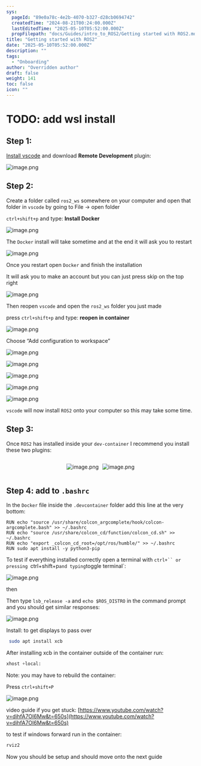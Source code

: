 ```yaml
---
sys:
  pageId: "89e0a78c-4e2b-4070-b327-d28cb0694742"
  createdTime: "2024-08-21T00:24:00.000Z"
  lastEditedTime: "2025-05-10T05:52:00.000Z"
  propFilepath: "docs/Guides/intro_to_ROS2/Getting started with ROS2.md"
title: "Getting started with ROS2"
date: "2025-05-10T05:52:00.000Z"
description: ""
tags:
  - "Onboarding"
author: "Overridden author"
draft: false
weight: 141
toc: false
icon: ""
---
```


# TODO: add wsl install

## Step 1:

[Install vscode](https://code.visualstudio.com/download) and download **Remote Development** plugin:

![image.png](https://prod-files-secure.s3.us-west-2.amazonaws.com/d518164a-d88e-44d1-a4ee-3adb3bd8bce0/efb52993-1881-4a40-b95e-6f020334f022/image.png?X-Amz-Algorithm=AWS4-HMAC-SHA256&X-Amz-Content-Sha256=UNSIGNED-PAYLOAD&X-Amz-Credential=ASIAZI2LB4666AYCTCDZ%2F20250621%2Fus-west-2%2Fs3%2Faws4_request&X-Amz-Date=20250621T100830Z&X-Amz-Expires=3600&X-Amz-Security-Token=IQoJb3JpZ2luX2VjEOj%2F%2F%2F%2F%2F%2F%2F%2F%2F%2FwEaCXVzLXdlc3QtMiJHMEUCIEvXUN46gqR9Dp%2BLwpimz4hr94W3LPX67zve%2BNnL2trMAiEA%2BZAnu8E9YcE9xU0JGghCTt%2B7vQRIiF7wuArUczOD5OAqiAQI0f%2F%2F%2F%2F%2F%2F%2F%2F%2F%2FARAAGgw2Mzc0MjMxODM4MDUiDKQ0HaWqnTH4QBwPOyrcA%2BqOeRC7kg3V0m4IdGRvf%2BfJsyXOTFQTlC12tbBqwFVdU%2Fm0Bq1F8jWknsnvlFCSvJMnmpGaMMGFJVFTRlwHgG1XKbosuo01cxFIVU%2Bg9zibmWEsnXUl64G7hS8sawVbQnCfV08H%2Fi1lChxMQSotMrwtd%2B9vTN66tV4vij%2BWGET%2Fwm7tM%2BUroifmGYvVqYlQAl3VKhYQTcXoGmR9yuX8Zi13VqcTjuzfiv%2F2d3vTp0egGXVQh5U%2FjkJB28Eeoe8YTKyCx9AxFClUIhHeBg8PgpzuDF75bkLhqS7cdm97pD8wXq07M%2FuubS%2B6DU%2FPnUlidSaT6xvm4cnRBFxoekvnrEn60RnzUpNi%2B%2FHlKudvWoXd5rGn4IvoPmAhWbEfDhUNjLiQUUr9JXtbmJA9%2Fazd4vM5txSUz54uvdwt7WZ2Sag9FitegwigwQGQvg50v%2Fgipu6%2Bzx7ErKoSmsQgGtv7gg9nfmTp1EuWmqNqqxgu8jUUte2dv6KxM%2Bzv6I9%2BSG3NIkSi15wVMM8SDm7a6mAnPeP4s%2BFbHrHikOluK8qcc7TSpIamgzDDhrSAaiIOhXl3vDfhFLtIQaFbDKL7U%2FxKytHyn%2BjPi0DHUhyjux2fdo0QCIr0e%2BnNvTdm387NMNXJ2cIGOqUBsvVypWSsX02yV%2F%2FGR81wg3gYbwKMjuADvgvBhToQnH28cKMRtkVnRjPt9au%2F8b3NRoevlNJivo3IrPA2J5PWK1j%2B8A5UAqKgMOb1Fs5m1THajqZisiZDfJuLfm7ePBVBjKyV0rWndRWaZkSi9USSFRyuPrczVCJ0iBH1Gk8ORy8Rn8ro8Oy5EqD09C1C7cWQkbf1mQY%2F8eGdC2pg5SpZhIGc7HSv&X-Amz-Signature=5fb7ddb43c514907b1526af7841981f09714d38be8ce1216e606e4b478455237&X-Amz-SignedHeaders=host&x-amz-checksum-mode=ENABLED&x-id=GetObject)

## Step 2:

Create a folder called `ros2_ws` somewhere on your computer and open that folder in `vscode` by going to File → open folder 

`ctrl+shift+p` and type: **Install Docker**

![image.png](https://prod-files-secure.s3.us-west-2.amazonaws.com/d518164a-d88e-44d1-a4ee-3adb3bd8bce0/2269dc0e-1cd5-47ff-bceb-c04ad9b2eab0/image.png?X-Amz-Algorithm=AWS4-HMAC-SHA256&X-Amz-Content-Sha256=UNSIGNED-PAYLOAD&X-Amz-Credential=ASIAZI2LB4666AYCTCDZ%2F20250621%2Fus-west-2%2Fs3%2Faws4_request&X-Amz-Date=20250621T100830Z&X-Amz-Expires=3600&X-Amz-Security-Token=IQoJb3JpZ2luX2VjEOj%2F%2F%2F%2F%2F%2F%2F%2F%2F%2FwEaCXVzLXdlc3QtMiJHMEUCIEvXUN46gqR9Dp%2BLwpimz4hr94W3LPX67zve%2BNnL2trMAiEA%2BZAnu8E9YcE9xU0JGghCTt%2B7vQRIiF7wuArUczOD5OAqiAQI0f%2F%2F%2F%2F%2F%2F%2F%2F%2F%2FARAAGgw2Mzc0MjMxODM4MDUiDKQ0HaWqnTH4QBwPOyrcA%2BqOeRC7kg3V0m4IdGRvf%2BfJsyXOTFQTlC12tbBqwFVdU%2Fm0Bq1F8jWknsnvlFCSvJMnmpGaMMGFJVFTRlwHgG1XKbosuo01cxFIVU%2Bg9zibmWEsnXUl64G7hS8sawVbQnCfV08H%2Fi1lChxMQSotMrwtd%2B9vTN66tV4vij%2BWGET%2Fwm7tM%2BUroifmGYvVqYlQAl3VKhYQTcXoGmR9yuX8Zi13VqcTjuzfiv%2F2d3vTp0egGXVQh5U%2FjkJB28Eeoe8YTKyCx9AxFClUIhHeBg8PgpzuDF75bkLhqS7cdm97pD8wXq07M%2FuubS%2B6DU%2FPnUlidSaT6xvm4cnRBFxoekvnrEn60RnzUpNi%2B%2FHlKudvWoXd5rGn4IvoPmAhWbEfDhUNjLiQUUr9JXtbmJA9%2Fazd4vM5txSUz54uvdwt7WZ2Sag9FitegwigwQGQvg50v%2Fgipu6%2Bzx7ErKoSmsQgGtv7gg9nfmTp1EuWmqNqqxgu8jUUte2dv6KxM%2Bzv6I9%2BSG3NIkSi15wVMM8SDm7a6mAnPeP4s%2BFbHrHikOluK8qcc7TSpIamgzDDhrSAaiIOhXl3vDfhFLtIQaFbDKL7U%2FxKytHyn%2BjPi0DHUhyjux2fdo0QCIr0e%2BnNvTdm387NMNXJ2cIGOqUBsvVypWSsX02yV%2F%2FGR81wg3gYbwKMjuADvgvBhToQnH28cKMRtkVnRjPt9au%2F8b3NRoevlNJivo3IrPA2J5PWK1j%2B8A5UAqKgMOb1Fs5m1THajqZisiZDfJuLfm7ePBVBjKyV0rWndRWaZkSi9USSFRyuPrczVCJ0iBH1Gk8ORy8Rn8ro8Oy5EqD09C1C7cWQkbf1mQY%2F8eGdC2pg5SpZhIGc7HSv&X-Amz-Signature=e0c12c4e3b49d0b4fef4c2e3127b7c54c12b59d67c367eae5edac22af793f921&X-Amz-SignedHeaders=host&x-amz-checksum-mode=ENABLED&x-id=GetObject)

The `Docker` install will take sometime and at the end it will ask you to restart

![image.png](https://prod-files-secure.s3.us-west-2.amazonaws.com/d518164a-d88e-44d1-a4ee-3adb3bd8bce0/ed233f78-be33-4b1f-b89c-9c346c0e961e/image.png?X-Amz-Algorithm=AWS4-HMAC-SHA256&X-Amz-Content-Sha256=UNSIGNED-PAYLOAD&X-Amz-Credential=ASIAZI2LB4666AYCTCDZ%2F20250621%2Fus-west-2%2Fs3%2Faws4_request&X-Amz-Date=20250621T100830Z&X-Amz-Expires=3600&X-Amz-Security-Token=IQoJb3JpZ2luX2VjEOj%2F%2F%2F%2F%2F%2F%2F%2F%2F%2FwEaCXVzLXdlc3QtMiJHMEUCIEvXUN46gqR9Dp%2BLwpimz4hr94W3LPX67zve%2BNnL2trMAiEA%2BZAnu8E9YcE9xU0JGghCTt%2B7vQRIiF7wuArUczOD5OAqiAQI0f%2F%2F%2F%2F%2F%2F%2F%2F%2F%2FARAAGgw2Mzc0MjMxODM4MDUiDKQ0HaWqnTH4QBwPOyrcA%2BqOeRC7kg3V0m4IdGRvf%2BfJsyXOTFQTlC12tbBqwFVdU%2Fm0Bq1F8jWknsnvlFCSvJMnmpGaMMGFJVFTRlwHgG1XKbosuo01cxFIVU%2Bg9zibmWEsnXUl64G7hS8sawVbQnCfV08H%2Fi1lChxMQSotMrwtd%2B9vTN66tV4vij%2BWGET%2Fwm7tM%2BUroifmGYvVqYlQAl3VKhYQTcXoGmR9yuX8Zi13VqcTjuzfiv%2F2d3vTp0egGXVQh5U%2FjkJB28Eeoe8YTKyCx9AxFClUIhHeBg8PgpzuDF75bkLhqS7cdm97pD8wXq07M%2FuubS%2B6DU%2FPnUlidSaT6xvm4cnRBFxoekvnrEn60RnzUpNi%2B%2FHlKudvWoXd5rGn4IvoPmAhWbEfDhUNjLiQUUr9JXtbmJA9%2Fazd4vM5txSUz54uvdwt7WZ2Sag9FitegwigwQGQvg50v%2Fgipu6%2Bzx7ErKoSmsQgGtv7gg9nfmTp1EuWmqNqqxgu8jUUte2dv6KxM%2Bzv6I9%2BSG3NIkSi15wVMM8SDm7a6mAnPeP4s%2BFbHrHikOluK8qcc7TSpIamgzDDhrSAaiIOhXl3vDfhFLtIQaFbDKL7U%2FxKytHyn%2BjPi0DHUhyjux2fdo0QCIr0e%2BnNvTdm387NMNXJ2cIGOqUBsvVypWSsX02yV%2F%2FGR81wg3gYbwKMjuADvgvBhToQnH28cKMRtkVnRjPt9au%2F8b3NRoevlNJivo3IrPA2J5PWK1j%2B8A5UAqKgMOb1Fs5m1THajqZisiZDfJuLfm7ePBVBjKyV0rWndRWaZkSi9USSFRyuPrczVCJ0iBH1Gk8ORy8Rn8ro8Oy5EqD09C1C7cWQkbf1mQY%2F8eGdC2pg5SpZhIGc7HSv&X-Amz-Signature=f9e1b55f841faba0baaccdea3b7edb91481305519d8015897560159f8b5c290b&X-Amz-SignedHeaders=host&x-amz-checksum-mode=ENABLED&x-id=GetObject)

Once you restart open `Docker` and finish the installation

It will ask you to make an account but you can just press skip on the top right

![image.png](https://prod-files-secure.s3.us-west-2.amazonaws.com/d518164a-d88e-44d1-a4ee-3adb3bd8bce0/21010ad9-1659-4fd9-9f59-9932a09b2a3d/image.png?X-Amz-Algorithm=AWS4-HMAC-SHA256&X-Amz-Content-Sha256=UNSIGNED-PAYLOAD&X-Amz-Credential=ASIAZI2LB4666AYCTCDZ%2F20250621%2Fus-west-2%2Fs3%2Faws4_request&X-Amz-Date=20250621T100830Z&X-Amz-Expires=3600&X-Amz-Security-Token=IQoJb3JpZ2luX2VjEOj%2F%2F%2F%2F%2F%2F%2F%2F%2F%2FwEaCXVzLXdlc3QtMiJHMEUCIEvXUN46gqR9Dp%2BLwpimz4hr94W3LPX67zve%2BNnL2trMAiEA%2BZAnu8E9YcE9xU0JGghCTt%2B7vQRIiF7wuArUczOD5OAqiAQI0f%2F%2F%2F%2F%2F%2F%2F%2F%2F%2FARAAGgw2Mzc0MjMxODM4MDUiDKQ0HaWqnTH4QBwPOyrcA%2BqOeRC7kg3V0m4IdGRvf%2BfJsyXOTFQTlC12tbBqwFVdU%2Fm0Bq1F8jWknsnvlFCSvJMnmpGaMMGFJVFTRlwHgG1XKbosuo01cxFIVU%2Bg9zibmWEsnXUl64G7hS8sawVbQnCfV08H%2Fi1lChxMQSotMrwtd%2B9vTN66tV4vij%2BWGET%2Fwm7tM%2BUroifmGYvVqYlQAl3VKhYQTcXoGmR9yuX8Zi13VqcTjuzfiv%2F2d3vTp0egGXVQh5U%2FjkJB28Eeoe8YTKyCx9AxFClUIhHeBg8PgpzuDF75bkLhqS7cdm97pD8wXq07M%2FuubS%2B6DU%2FPnUlidSaT6xvm4cnRBFxoekvnrEn60RnzUpNi%2B%2FHlKudvWoXd5rGn4IvoPmAhWbEfDhUNjLiQUUr9JXtbmJA9%2Fazd4vM5txSUz54uvdwt7WZ2Sag9FitegwigwQGQvg50v%2Fgipu6%2Bzx7ErKoSmsQgGtv7gg9nfmTp1EuWmqNqqxgu8jUUte2dv6KxM%2Bzv6I9%2BSG3NIkSi15wVMM8SDm7a6mAnPeP4s%2BFbHrHikOluK8qcc7TSpIamgzDDhrSAaiIOhXl3vDfhFLtIQaFbDKL7U%2FxKytHyn%2BjPi0DHUhyjux2fdo0QCIr0e%2BnNvTdm387NMNXJ2cIGOqUBsvVypWSsX02yV%2F%2FGR81wg3gYbwKMjuADvgvBhToQnH28cKMRtkVnRjPt9au%2F8b3NRoevlNJivo3IrPA2J5PWK1j%2B8A5UAqKgMOb1Fs5m1THajqZisiZDfJuLfm7ePBVBjKyV0rWndRWaZkSi9USSFRyuPrczVCJ0iBH1Gk8ORy8Rn8ro8Oy5EqD09C1C7cWQkbf1mQY%2F8eGdC2pg5SpZhIGc7HSv&X-Amz-Signature=2dda883587f0d00091f3c0426620d50a2fc31a4115cf73bd5713f7047efe11db&X-Amz-SignedHeaders=host&x-amz-checksum-mode=ENABLED&x-id=GetObject)

Then reopen `vscode` and open the `ros2_ws` folder you just made

press `ctrl+shift+p` and type: **reopen in container**

![image.png](https://prod-files-secure.s3.us-west-2.amazonaws.com/d518164a-d88e-44d1-a4ee-3adb3bd8bce0/4e93b8c2-41ad-488c-8095-c74205196118/image.png?X-Amz-Algorithm=AWS4-HMAC-SHA256&X-Amz-Content-Sha256=UNSIGNED-PAYLOAD&X-Amz-Credential=ASIAZI2LB4666AYCTCDZ%2F20250621%2Fus-west-2%2Fs3%2Faws4_request&X-Amz-Date=20250621T100830Z&X-Amz-Expires=3600&X-Amz-Security-Token=IQoJb3JpZ2luX2VjEOj%2F%2F%2F%2F%2F%2F%2F%2F%2F%2FwEaCXVzLXdlc3QtMiJHMEUCIEvXUN46gqR9Dp%2BLwpimz4hr94W3LPX67zve%2BNnL2trMAiEA%2BZAnu8E9YcE9xU0JGghCTt%2B7vQRIiF7wuArUczOD5OAqiAQI0f%2F%2F%2F%2F%2F%2F%2F%2F%2F%2FARAAGgw2Mzc0MjMxODM4MDUiDKQ0HaWqnTH4QBwPOyrcA%2BqOeRC7kg3V0m4IdGRvf%2BfJsyXOTFQTlC12tbBqwFVdU%2Fm0Bq1F8jWknsnvlFCSvJMnmpGaMMGFJVFTRlwHgG1XKbosuo01cxFIVU%2Bg9zibmWEsnXUl64G7hS8sawVbQnCfV08H%2Fi1lChxMQSotMrwtd%2B9vTN66tV4vij%2BWGET%2Fwm7tM%2BUroifmGYvVqYlQAl3VKhYQTcXoGmR9yuX8Zi13VqcTjuzfiv%2F2d3vTp0egGXVQh5U%2FjkJB28Eeoe8YTKyCx9AxFClUIhHeBg8PgpzuDF75bkLhqS7cdm97pD8wXq07M%2FuubS%2B6DU%2FPnUlidSaT6xvm4cnRBFxoekvnrEn60RnzUpNi%2B%2FHlKudvWoXd5rGn4IvoPmAhWbEfDhUNjLiQUUr9JXtbmJA9%2Fazd4vM5txSUz54uvdwt7WZ2Sag9FitegwigwQGQvg50v%2Fgipu6%2Bzx7ErKoSmsQgGtv7gg9nfmTp1EuWmqNqqxgu8jUUte2dv6KxM%2Bzv6I9%2BSG3NIkSi15wVMM8SDm7a6mAnPeP4s%2BFbHrHikOluK8qcc7TSpIamgzDDhrSAaiIOhXl3vDfhFLtIQaFbDKL7U%2FxKytHyn%2BjPi0DHUhyjux2fdo0QCIr0e%2BnNvTdm387NMNXJ2cIGOqUBsvVypWSsX02yV%2F%2FGR81wg3gYbwKMjuADvgvBhToQnH28cKMRtkVnRjPt9au%2F8b3NRoevlNJivo3IrPA2J5PWK1j%2B8A5UAqKgMOb1Fs5m1THajqZisiZDfJuLfm7ePBVBjKyV0rWndRWaZkSi9USSFRyuPrczVCJ0iBH1Gk8ORy8Rn8ro8Oy5EqD09C1C7cWQkbf1mQY%2F8eGdC2pg5SpZhIGc7HSv&X-Amz-Signature=c5a382e097b94a986d40468e42903c788506df8b5472679047ac2d033dfab155&X-Amz-SignedHeaders=host&x-amz-checksum-mode=ENABLED&x-id=GetObject)

Choose “Add configuration to workspace”

![image.png](https://prod-files-secure.s3.us-west-2.amazonaws.com/d518164a-d88e-44d1-a4ee-3adb3bd8bce0/9560b282-5060-4989-ba37-97e7b2c22476/image.png?X-Amz-Algorithm=AWS4-HMAC-SHA256&X-Amz-Content-Sha256=UNSIGNED-PAYLOAD&X-Amz-Credential=ASIAZI2LB4666AYCTCDZ%2F20250621%2Fus-west-2%2Fs3%2Faws4_request&X-Amz-Date=20250621T100830Z&X-Amz-Expires=3600&X-Amz-Security-Token=IQoJb3JpZ2luX2VjEOj%2F%2F%2F%2F%2F%2F%2F%2F%2F%2FwEaCXVzLXdlc3QtMiJHMEUCIEvXUN46gqR9Dp%2BLwpimz4hr94W3LPX67zve%2BNnL2trMAiEA%2BZAnu8E9YcE9xU0JGghCTt%2B7vQRIiF7wuArUczOD5OAqiAQI0f%2F%2F%2F%2F%2F%2F%2F%2F%2F%2FARAAGgw2Mzc0MjMxODM4MDUiDKQ0HaWqnTH4QBwPOyrcA%2BqOeRC7kg3V0m4IdGRvf%2BfJsyXOTFQTlC12tbBqwFVdU%2Fm0Bq1F8jWknsnvlFCSvJMnmpGaMMGFJVFTRlwHgG1XKbosuo01cxFIVU%2Bg9zibmWEsnXUl64G7hS8sawVbQnCfV08H%2Fi1lChxMQSotMrwtd%2B9vTN66tV4vij%2BWGET%2Fwm7tM%2BUroifmGYvVqYlQAl3VKhYQTcXoGmR9yuX8Zi13VqcTjuzfiv%2F2d3vTp0egGXVQh5U%2FjkJB28Eeoe8YTKyCx9AxFClUIhHeBg8PgpzuDF75bkLhqS7cdm97pD8wXq07M%2FuubS%2B6DU%2FPnUlidSaT6xvm4cnRBFxoekvnrEn60RnzUpNi%2B%2FHlKudvWoXd5rGn4IvoPmAhWbEfDhUNjLiQUUr9JXtbmJA9%2Fazd4vM5txSUz54uvdwt7WZ2Sag9FitegwigwQGQvg50v%2Fgipu6%2Bzx7ErKoSmsQgGtv7gg9nfmTp1EuWmqNqqxgu8jUUte2dv6KxM%2Bzv6I9%2BSG3NIkSi15wVMM8SDm7a6mAnPeP4s%2BFbHrHikOluK8qcc7TSpIamgzDDhrSAaiIOhXl3vDfhFLtIQaFbDKL7U%2FxKytHyn%2BjPi0DHUhyjux2fdo0QCIr0e%2BnNvTdm387NMNXJ2cIGOqUBsvVypWSsX02yV%2F%2FGR81wg3gYbwKMjuADvgvBhToQnH28cKMRtkVnRjPt9au%2F8b3NRoevlNJivo3IrPA2J5PWK1j%2B8A5UAqKgMOb1Fs5m1THajqZisiZDfJuLfm7ePBVBjKyV0rWndRWaZkSi9USSFRyuPrczVCJ0iBH1Gk8ORy8Rn8ro8Oy5EqD09C1C7cWQkbf1mQY%2F8eGdC2pg5SpZhIGc7HSv&X-Amz-Signature=864c843505b97e84c57bda333b07c9f11faa02c73efaa2640e3e4c5cbe5fd70d&X-Amz-SignedHeaders=host&x-amz-checksum-mode=ENABLED&x-id=GetObject)

![image.png](https://prod-files-secure.s3.us-west-2.amazonaws.com/d518164a-d88e-44d1-a4ee-3adb3bd8bce0/2ee63f81-886b-48e8-a553-dc6e5eac99e4/image.png?X-Amz-Algorithm=AWS4-HMAC-SHA256&X-Amz-Content-Sha256=UNSIGNED-PAYLOAD&X-Amz-Credential=ASIAZI2LB4666AYCTCDZ%2F20250621%2Fus-west-2%2Fs3%2Faws4_request&X-Amz-Date=20250621T100830Z&X-Amz-Expires=3600&X-Amz-Security-Token=IQoJb3JpZ2luX2VjEOj%2F%2F%2F%2F%2F%2F%2F%2F%2F%2FwEaCXVzLXdlc3QtMiJHMEUCIEvXUN46gqR9Dp%2BLwpimz4hr94W3LPX67zve%2BNnL2trMAiEA%2BZAnu8E9YcE9xU0JGghCTt%2B7vQRIiF7wuArUczOD5OAqiAQI0f%2F%2F%2F%2F%2F%2F%2F%2F%2F%2FARAAGgw2Mzc0MjMxODM4MDUiDKQ0HaWqnTH4QBwPOyrcA%2BqOeRC7kg3V0m4IdGRvf%2BfJsyXOTFQTlC12tbBqwFVdU%2Fm0Bq1F8jWknsnvlFCSvJMnmpGaMMGFJVFTRlwHgG1XKbosuo01cxFIVU%2Bg9zibmWEsnXUl64G7hS8sawVbQnCfV08H%2Fi1lChxMQSotMrwtd%2B9vTN66tV4vij%2BWGET%2Fwm7tM%2BUroifmGYvVqYlQAl3VKhYQTcXoGmR9yuX8Zi13VqcTjuzfiv%2F2d3vTp0egGXVQh5U%2FjkJB28Eeoe8YTKyCx9AxFClUIhHeBg8PgpzuDF75bkLhqS7cdm97pD8wXq07M%2FuubS%2B6DU%2FPnUlidSaT6xvm4cnRBFxoekvnrEn60RnzUpNi%2B%2FHlKudvWoXd5rGn4IvoPmAhWbEfDhUNjLiQUUr9JXtbmJA9%2Fazd4vM5txSUz54uvdwt7WZ2Sag9FitegwigwQGQvg50v%2Fgipu6%2Bzx7ErKoSmsQgGtv7gg9nfmTp1EuWmqNqqxgu8jUUte2dv6KxM%2Bzv6I9%2BSG3NIkSi15wVMM8SDm7a6mAnPeP4s%2BFbHrHikOluK8qcc7TSpIamgzDDhrSAaiIOhXl3vDfhFLtIQaFbDKL7U%2FxKytHyn%2BjPi0DHUhyjux2fdo0QCIr0e%2BnNvTdm387NMNXJ2cIGOqUBsvVypWSsX02yV%2F%2FGR81wg3gYbwKMjuADvgvBhToQnH28cKMRtkVnRjPt9au%2F8b3NRoevlNJivo3IrPA2J5PWK1j%2B8A5UAqKgMOb1Fs5m1THajqZisiZDfJuLfm7ePBVBjKyV0rWndRWaZkSi9USSFRyuPrczVCJ0iBH1Gk8ORy8Rn8ro8Oy5EqD09C1C7cWQkbf1mQY%2F8eGdC2pg5SpZhIGc7HSv&X-Amz-Signature=0bc13d433f3b7b36e4985aba531186557de16f452ac331fc4f601ba32e76a8a8&X-Amz-SignedHeaders=host&x-amz-checksum-mode=ENABLED&x-id=GetObject)

![image.png](https://prod-files-secure.s3.us-west-2.amazonaws.com/d518164a-d88e-44d1-a4ee-3adb3bd8bce0/ae1580b2-b048-407e-aed9-b584224a7a04/image.png?X-Amz-Algorithm=AWS4-HMAC-SHA256&X-Amz-Content-Sha256=UNSIGNED-PAYLOAD&X-Amz-Credential=ASIAZI2LB4666AYCTCDZ%2F20250621%2Fus-west-2%2Fs3%2Faws4_request&X-Amz-Date=20250621T100830Z&X-Amz-Expires=3600&X-Amz-Security-Token=IQoJb3JpZ2luX2VjEOj%2F%2F%2F%2F%2F%2F%2F%2F%2F%2FwEaCXVzLXdlc3QtMiJHMEUCIEvXUN46gqR9Dp%2BLwpimz4hr94W3LPX67zve%2BNnL2trMAiEA%2BZAnu8E9YcE9xU0JGghCTt%2B7vQRIiF7wuArUczOD5OAqiAQI0f%2F%2F%2F%2F%2F%2F%2F%2F%2F%2FARAAGgw2Mzc0MjMxODM4MDUiDKQ0HaWqnTH4QBwPOyrcA%2BqOeRC7kg3V0m4IdGRvf%2BfJsyXOTFQTlC12tbBqwFVdU%2Fm0Bq1F8jWknsnvlFCSvJMnmpGaMMGFJVFTRlwHgG1XKbosuo01cxFIVU%2Bg9zibmWEsnXUl64G7hS8sawVbQnCfV08H%2Fi1lChxMQSotMrwtd%2B9vTN66tV4vij%2BWGET%2Fwm7tM%2BUroifmGYvVqYlQAl3VKhYQTcXoGmR9yuX8Zi13VqcTjuzfiv%2F2d3vTp0egGXVQh5U%2FjkJB28Eeoe8YTKyCx9AxFClUIhHeBg8PgpzuDF75bkLhqS7cdm97pD8wXq07M%2FuubS%2B6DU%2FPnUlidSaT6xvm4cnRBFxoekvnrEn60RnzUpNi%2B%2FHlKudvWoXd5rGn4IvoPmAhWbEfDhUNjLiQUUr9JXtbmJA9%2Fazd4vM5txSUz54uvdwt7WZ2Sag9FitegwigwQGQvg50v%2Fgipu6%2Bzx7ErKoSmsQgGtv7gg9nfmTp1EuWmqNqqxgu8jUUte2dv6KxM%2Bzv6I9%2BSG3NIkSi15wVMM8SDm7a6mAnPeP4s%2BFbHrHikOluK8qcc7TSpIamgzDDhrSAaiIOhXl3vDfhFLtIQaFbDKL7U%2FxKytHyn%2BjPi0DHUhyjux2fdo0QCIr0e%2BnNvTdm387NMNXJ2cIGOqUBsvVypWSsX02yV%2F%2FGR81wg3gYbwKMjuADvgvBhToQnH28cKMRtkVnRjPt9au%2F8b3NRoevlNJivo3IrPA2J5PWK1j%2B8A5UAqKgMOb1Fs5m1THajqZisiZDfJuLfm7ePBVBjKyV0rWndRWaZkSi9USSFRyuPrczVCJ0iBH1Gk8ORy8Rn8ro8Oy5EqD09C1C7cWQkbf1mQY%2F8eGdC2pg5SpZhIGc7HSv&X-Amz-Signature=7ff27e7742dfad0aec074ccc17fa71de386579d704c4d3f24fb1344c8554cdd9&X-Amz-SignedHeaders=host&x-amz-checksum-mode=ENABLED&x-id=GetObject)

![image.png](https://prod-files-secure.s3.us-west-2.amazonaws.com/d518164a-d88e-44d1-a4ee-3adb3bd8bce0/53255b28-f75e-430f-b9e3-c0ac8577e42b/image.png?X-Amz-Algorithm=AWS4-HMAC-SHA256&X-Amz-Content-Sha256=UNSIGNED-PAYLOAD&X-Amz-Credential=ASIAZI2LB4666AYCTCDZ%2F20250621%2Fus-west-2%2Fs3%2Faws4_request&X-Amz-Date=20250621T100830Z&X-Amz-Expires=3600&X-Amz-Security-Token=IQoJb3JpZ2luX2VjEOj%2F%2F%2F%2F%2F%2F%2F%2F%2F%2FwEaCXVzLXdlc3QtMiJHMEUCIEvXUN46gqR9Dp%2BLwpimz4hr94W3LPX67zve%2BNnL2trMAiEA%2BZAnu8E9YcE9xU0JGghCTt%2B7vQRIiF7wuArUczOD5OAqiAQI0f%2F%2F%2F%2F%2F%2F%2F%2F%2F%2FARAAGgw2Mzc0MjMxODM4MDUiDKQ0HaWqnTH4QBwPOyrcA%2BqOeRC7kg3V0m4IdGRvf%2BfJsyXOTFQTlC12tbBqwFVdU%2Fm0Bq1F8jWknsnvlFCSvJMnmpGaMMGFJVFTRlwHgG1XKbosuo01cxFIVU%2Bg9zibmWEsnXUl64G7hS8sawVbQnCfV08H%2Fi1lChxMQSotMrwtd%2B9vTN66tV4vij%2BWGET%2Fwm7tM%2BUroifmGYvVqYlQAl3VKhYQTcXoGmR9yuX8Zi13VqcTjuzfiv%2F2d3vTp0egGXVQh5U%2FjkJB28Eeoe8YTKyCx9AxFClUIhHeBg8PgpzuDF75bkLhqS7cdm97pD8wXq07M%2FuubS%2B6DU%2FPnUlidSaT6xvm4cnRBFxoekvnrEn60RnzUpNi%2B%2FHlKudvWoXd5rGn4IvoPmAhWbEfDhUNjLiQUUr9JXtbmJA9%2Fazd4vM5txSUz54uvdwt7WZ2Sag9FitegwigwQGQvg50v%2Fgipu6%2Bzx7ErKoSmsQgGtv7gg9nfmTp1EuWmqNqqxgu8jUUte2dv6KxM%2Bzv6I9%2BSG3NIkSi15wVMM8SDm7a6mAnPeP4s%2BFbHrHikOluK8qcc7TSpIamgzDDhrSAaiIOhXl3vDfhFLtIQaFbDKL7U%2FxKytHyn%2BjPi0DHUhyjux2fdo0QCIr0e%2BnNvTdm387NMNXJ2cIGOqUBsvVypWSsX02yV%2F%2FGR81wg3gYbwKMjuADvgvBhToQnH28cKMRtkVnRjPt9au%2F8b3NRoevlNJivo3IrPA2J5PWK1j%2B8A5UAqKgMOb1Fs5m1THajqZisiZDfJuLfm7ePBVBjKyV0rWndRWaZkSi9USSFRyuPrczVCJ0iBH1Gk8ORy8Rn8ro8Oy5EqD09C1C7cWQkbf1mQY%2F8eGdC2pg5SpZhIGc7HSv&X-Amz-Signature=16e9c89109fb59acebc8bcbb818c7d9fdfd3fa2a437e4e1b76a8e6ebf14efa2d&X-Amz-SignedHeaders=host&x-amz-checksum-mode=ENABLED&x-id=GetObject)

![image.png](https://prod-files-secure.s3.us-west-2.amazonaws.com/d518164a-d88e-44d1-a4ee-3adb3bd8bce0/7c562767-5af9-4ffb-97d1-327bcdf4ee00/image.png?X-Amz-Algorithm=AWS4-HMAC-SHA256&X-Amz-Content-Sha256=UNSIGNED-PAYLOAD&X-Amz-Credential=ASIAZI2LB4666AYCTCDZ%2F20250621%2Fus-west-2%2Fs3%2Faws4_request&X-Amz-Date=20250621T100830Z&X-Amz-Expires=3600&X-Amz-Security-Token=IQoJb3JpZ2luX2VjEOj%2F%2F%2F%2F%2F%2F%2F%2F%2F%2FwEaCXVzLXdlc3QtMiJHMEUCIEvXUN46gqR9Dp%2BLwpimz4hr94W3LPX67zve%2BNnL2trMAiEA%2BZAnu8E9YcE9xU0JGghCTt%2B7vQRIiF7wuArUczOD5OAqiAQI0f%2F%2F%2F%2F%2F%2F%2F%2F%2F%2FARAAGgw2Mzc0MjMxODM4MDUiDKQ0HaWqnTH4QBwPOyrcA%2BqOeRC7kg3V0m4IdGRvf%2BfJsyXOTFQTlC12tbBqwFVdU%2Fm0Bq1F8jWknsnvlFCSvJMnmpGaMMGFJVFTRlwHgG1XKbosuo01cxFIVU%2Bg9zibmWEsnXUl64G7hS8sawVbQnCfV08H%2Fi1lChxMQSotMrwtd%2B9vTN66tV4vij%2BWGET%2Fwm7tM%2BUroifmGYvVqYlQAl3VKhYQTcXoGmR9yuX8Zi13VqcTjuzfiv%2F2d3vTp0egGXVQh5U%2FjkJB28Eeoe8YTKyCx9AxFClUIhHeBg8PgpzuDF75bkLhqS7cdm97pD8wXq07M%2FuubS%2B6DU%2FPnUlidSaT6xvm4cnRBFxoekvnrEn60RnzUpNi%2B%2FHlKudvWoXd5rGn4IvoPmAhWbEfDhUNjLiQUUr9JXtbmJA9%2Fazd4vM5txSUz54uvdwt7WZ2Sag9FitegwigwQGQvg50v%2Fgipu6%2Bzx7ErKoSmsQgGtv7gg9nfmTp1EuWmqNqqxgu8jUUte2dv6KxM%2Bzv6I9%2BSG3NIkSi15wVMM8SDm7a6mAnPeP4s%2BFbHrHikOluK8qcc7TSpIamgzDDhrSAaiIOhXl3vDfhFLtIQaFbDKL7U%2FxKytHyn%2BjPi0DHUhyjux2fdo0QCIr0e%2BnNvTdm387NMNXJ2cIGOqUBsvVypWSsX02yV%2F%2FGR81wg3gYbwKMjuADvgvBhToQnH28cKMRtkVnRjPt9au%2F8b3NRoevlNJivo3IrPA2J5PWK1j%2B8A5UAqKgMOb1Fs5m1THajqZisiZDfJuLfm7ePBVBjKyV0rWndRWaZkSi9USSFRyuPrczVCJ0iBH1Gk8ORy8Rn8ro8Oy5EqD09C1C7cWQkbf1mQY%2F8eGdC2pg5SpZhIGc7HSv&X-Amz-Signature=b5538da23d49cdab2d191574a13e3d9837d963882b123baa7a9011ca0d33e7f9&X-Amz-SignedHeaders=host&x-amz-checksum-mode=ENABLED&x-id=GetObject)

`vscode` will now install `ROS2` onto your computer so this may take some time.

## Step 3:

Once `ROS2` has installed inside your `dev-container` I recommend you install these two plugins:

<div style="display: flex;flex-direction: row; column-gap:10px; max-width: 630px;justify-content: center;">
<div>

![image.png](https://prod-files-secure.s3.us-west-2.amazonaws.com/d518164a-d88e-44d1-a4ee-3adb3bd8bce0/3fc3d550-5a54-4ba1-ba6b-faa01cdb7369/image.png?X-Amz-Algorithm=AWS4-HMAC-SHA256&X-Amz-Content-Sha256=UNSIGNED-PAYLOAD&X-Amz-Credential=ASIAZI2LB466R4QC34S7%2F20250621%2Fus-west-2%2Fs3%2Faws4_request&X-Amz-Date=20250621T100834Z&X-Amz-Expires=3600&X-Amz-Security-Token=IQoJb3JpZ2luX2VjEOn%2F%2F%2F%2F%2F%2F%2F%2F%2F%2FwEaCXVzLXdlc3QtMiJHMEUCIE0rWF%2BK6aUw%2Bi4kV1L%2F%2BQcjB7uEC6vdbcp2vZ0Q%2FCnxAiEA2bgRuAdE2bwtKeh95cf8okIDloWL39UWJB0AlTUWtuIqiAQI0v%2F%2F%2F%2F%2F%2F%2F%2F%2F%2FARAAGgw2Mzc0MjMxODM4MDUiDKUDuCeO81dmteTO3ircA%2FWfYHUUqtAbG%2FgMplpziAs5Gq0qe31yYo5m7rR71iIuMdlHwjDjVvSd%2BMjp07AeKDdKJulWvcz2D7PO7oLwSS8gn2PaZ4NRoI55193O9l7LxCduhMaruMqgMB8apIt721V7uNCXqeb1k8StOfzbYkSOhpsGMi5dkYt01H4bcenkeRr3CRzS%2FOZ4Kfu4UeSDEOwEq9SvMJnr96esEYk84AMYDmRT3M4Q81vv3un8MM%2FLV2tl07cisY40pM8m%2BkZdzk0dAkSB1Q0fKIEw42H2Mqu5nGXbRQJa0DRUD8gNrtohNP4NC1ZN3PA0tKHZ45vwm%2Bm3YAQ1Z4Has%2Fjtf4307%2BGAYMU64yECjLyQRM58DSkuEJn2%2FoH62lDWtTeJGkvi4ixlUssY0VrEBhdgA93gmvtQExx6lc6GCi76lNE8O1DODZeseToWBuqEpJerxef5HpjFVovLsQHJM9BX3Iqt9r570tdR22DMQGpDvqoI8JAWDDbt7TDferKvruNVUZ6rLJz3C7XPVdYs%2BSIZeCbHg1q4Uln%2BN6fLcYQ9lyg9g5eKzR6q4J%2B5lC26v%2FZIOBXDO%2BzaD%2FpL1kgc2OlSyu5bszEmp6KS0ywgbX1JZDwp6DemM5tYv9GAemAt0ax%2BMNbp2cIGOqUBZ4919%2FsY4R9NqCnRd46C3EP078t49JsGC%2FjeNPPPt1ARDGw8rGx%2BsnjlvAsjxmmBxd0A7cZoebr7cEJcUc%2Fg6%2FznKoMg%2BG4R8RmiDcdUIaL%2F%2FVEVwXwpssF2DDeXFfW1mfZnz50i0hE6c63STxD5PVa5HLUYe5OKyILPfAHj3ktyZ4azf9D3BnBfGwxOATSFwJU%2F12dNcrObNkd4xSuCTTlt0XAu&X-Amz-Signature=76a3b78926fde9a8831d1a470ef09b05dca7792fd9281afd43b20969e1f3750a&X-Amz-SignedHeaders=host&x-amz-checksum-mode=ENABLED&x-id=GetObject)

</div>
<div>

![image.png](https://prod-files-secure.s3.us-west-2.amazonaws.com/d518164a-d88e-44d1-a4ee-3adb3bd8bce0/d994cc66-13c2-4093-a5a3-f84cf4601a82/image.png?X-Amz-Algorithm=AWS4-HMAC-SHA256&X-Amz-Content-Sha256=UNSIGNED-PAYLOAD&X-Amz-Credential=ASIAZI2LB466Z25SHQM3%2F20250621%2Fus-west-2%2Fs3%2Faws4_request&X-Amz-Date=20250621T100835Z&X-Amz-Expires=3600&X-Amz-Security-Token=IQoJb3JpZ2luX2VjEOf%2F%2F%2F%2F%2F%2F%2F%2F%2F%2FwEaCXVzLXdlc3QtMiJHMEUCIQDYXHYnw8XCUATHOgPnPwdflCCA03aHFknx6NBN4R4l8gIgTazZ67Qj9EIHIEZSB%2B3ONxvlWwQ5by8VC3nrvl5d%2F38qiAQI0P%2F%2F%2F%2F%2F%2F%2F%2F%2F%2FARAAGgw2Mzc0MjMxODM4MDUiDCIi%2BzqabBRLYTbfqyrcA2tGMtKvVO9znbzGnb0BsyAY%2BFgviwOvn4l5U7s%2FZfiOEALLBozPx8%2BRJL53dzO%2BPy3cO%2FBgcDF5KJ83utrCTRP3gkSnqZwr%2Fpw6Pk5fQLM4ziV19gJLqdGZkzjMUJgGpcDU7JWq5NXPqC8PAhB8z6QUxR4K%2BLd6JBqkadVaehTAw0JHWN04yI54jumUSjVxa9Fz7hOOJC72NfIOSVT4aS195xhlTVOjPBw3EeNBcYRM55fiPWxIyZS8M7uk1fiyasoNDqGZLhEX4GRQNXB3TlT3IP9HWLM0ZJCEFCAJrpU7hvJj0y4NLDZ5hOt0qMHvBCBwjnFEc%2BUF3UoL%2Fo5s7FjzlTUuFTOI3V3l7y14vc3lME45YqHq%2FRvuJoK0Pv4J%2FtnzTjgJlPUNMRV55BG2EVBYERX1GW7O2os4oXFSueqVlooj3%2FNBfIVILfUosvAw%2Ff8j0nhxXg3S4jZ1OjKfPI5DhD7K1wH%2FWY2v9fZwHwjMG0ZWpTfNnfqEbAWxHUbJcToRcV2Kawz%2BUufuRxTTtkKAVVNvWTQ1e4gBKirnb0MGLte5WEw6vbvMttsLckaz21yco34bO4bnvrb21O7ZxCNokM38ChK8uQUCezKlYCbuvn9BFDLX6BvxLVozMK2v2cIGOqUBAKTsCf2Sz29YdSegxOLP4nctQTL9IGDWtgPCCBNGq%2BSEwex%2B78VBnjxJOJkyiR%2FO0MHMCotPkNQ6b60CKIHn6lj2sPz5YgEBn4POdZ72VKGi8fJuEltpQr%2Bw4OOgTfKSM7low%2Br6c4uDzYyjFhi%2Fq6NcYPX5aHPyY6egiPXXdc3nNtbX2qP9sBlVwwyJvE0ttKO8gh%2Fk7CofavYX%2FOW2YoT6k3qk&X-Amz-Signature=749130c182e4bc2080c795ddf897f1790ff9c1bb6fcf2efb70b59ccab5fcf4c3&X-Amz-SignedHeaders=host&x-amz-checksum-mode=ENABLED&x-id=GetObject)

</div>
</div>

## Step 4: add to `.bashrc`

In the `Docker` file inside the `.devcontainer` folder add this line at the very bottom: 

```docker
RUN echo "source /usr/share/colcon_argcomplete/hook/colcon-argcomplete.bash" >> ~/.bashrc
RUN echo "source /usr/share/colcon_cd/function/colcon_cd.sh" >> ~/.bashrc
RUN echo "export _colcon_cd_root=/opt/ros/humble/" >> ~/.bashrc
RUN sudo apt install -y python3-pip 
```

To test if everything installed correctly open a terminal with `ctrl+`` or pressing `ctrl+shift+p` and typing `toggle terminal`:

![image.png](https://prod-files-secure.s3.us-west-2.amazonaws.com/d518164a-d88e-44d1-a4ee-3adb3bd8bce0/6a4943d8-b04e-4c02-9a58-775f3384d1a5/image.png?X-Amz-Algorithm=AWS4-HMAC-SHA256&X-Amz-Content-Sha256=UNSIGNED-PAYLOAD&X-Amz-Credential=ASIAZI2LB4666AYCTCDZ%2F20250621%2Fus-west-2%2Fs3%2Faws4_request&X-Amz-Date=20250621T100830Z&X-Amz-Expires=3600&X-Amz-Security-Token=IQoJb3JpZ2luX2VjEOj%2F%2F%2F%2F%2F%2F%2F%2F%2F%2FwEaCXVzLXdlc3QtMiJHMEUCIEvXUN46gqR9Dp%2BLwpimz4hr94W3LPX67zve%2BNnL2trMAiEA%2BZAnu8E9YcE9xU0JGghCTt%2B7vQRIiF7wuArUczOD5OAqiAQI0f%2F%2F%2F%2F%2F%2F%2F%2F%2F%2FARAAGgw2Mzc0MjMxODM4MDUiDKQ0HaWqnTH4QBwPOyrcA%2BqOeRC7kg3V0m4IdGRvf%2BfJsyXOTFQTlC12tbBqwFVdU%2Fm0Bq1F8jWknsnvlFCSvJMnmpGaMMGFJVFTRlwHgG1XKbosuo01cxFIVU%2Bg9zibmWEsnXUl64G7hS8sawVbQnCfV08H%2Fi1lChxMQSotMrwtd%2B9vTN66tV4vij%2BWGET%2Fwm7tM%2BUroifmGYvVqYlQAl3VKhYQTcXoGmR9yuX8Zi13VqcTjuzfiv%2F2d3vTp0egGXVQh5U%2FjkJB28Eeoe8YTKyCx9AxFClUIhHeBg8PgpzuDF75bkLhqS7cdm97pD8wXq07M%2FuubS%2B6DU%2FPnUlidSaT6xvm4cnRBFxoekvnrEn60RnzUpNi%2B%2FHlKudvWoXd5rGn4IvoPmAhWbEfDhUNjLiQUUr9JXtbmJA9%2Fazd4vM5txSUz54uvdwt7WZ2Sag9FitegwigwQGQvg50v%2Fgipu6%2Bzx7ErKoSmsQgGtv7gg9nfmTp1EuWmqNqqxgu8jUUte2dv6KxM%2Bzv6I9%2BSG3NIkSi15wVMM8SDm7a6mAnPeP4s%2BFbHrHikOluK8qcc7TSpIamgzDDhrSAaiIOhXl3vDfhFLtIQaFbDKL7U%2FxKytHyn%2BjPi0DHUhyjux2fdo0QCIr0e%2BnNvTdm387NMNXJ2cIGOqUBsvVypWSsX02yV%2F%2FGR81wg3gYbwKMjuADvgvBhToQnH28cKMRtkVnRjPt9au%2F8b3NRoevlNJivo3IrPA2J5PWK1j%2B8A5UAqKgMOb1Fs5m1THajqZisiZDfJuLfm7ePBVBjKyV0rWndRWaZkSi9USSFRyuPrczVCJ0iBH1Gk8ORy8Rn8ro8Oy5EqD09C1C7cWQkbf1mQY%2F8eGdC2pg5SpZhIGc7HSv&X-Amz-Signature=f81bca7493aa1c6e3f7c97eb7ccaff2fcc9d15093f61f07e484da0dd59ac2604&X-Amz-SignedHeaders=host&x-amz-checksum-mode=ENABLED&x-id=GetObject)

then 

Then type `lsb_release -a` and `echo $ROS_DISTRO` in the command prompt and you should get similar responses:

![image.png](https://prod-files-secure.s3.us-west-2.amazonaws.com/d518164a-d88e-44d1-a4ee-3adb3bd8bce0/3e635dec-a805-4e85-8b9e-d000e5b71a4e/image.png?X-Amz-Algorithm=AWS4-HMAC-SHA256&X-Amz-Content-Sha256=UNSIGNED-PAYLOAD&X-Amz-Credential=ASIAZI2LB4666AYCTCDZ%2F20250621%2Fus-west-2%2Fs3%2Faws4_request&X-Amz-Date=20250621T100830Z&X-Amz-Expires=3600&X-Amz-Security-Token=IQoJb3JpZ2luX2VjEOj%2F%2F%2F%2F%2F%2F%2F%2F%2F%2FwEaCXVzLXdlc3QtMiJHMEUCIEvXUN46gqR9Dp%2BLwpimz4hr94W3LPX67zve%2BNnL2trMAiEA%2BZAnu8E9YcE9xU0JGghCTt%2B7vQRIiF7wuArUczOD5OAqiAQI0f%2F%2F%2F%2F%2F%2F%2F%2F%2F%2FARAAGgw2Mzc0MjMxODM4MDUiDKQ0HaWqnTH4QBwPOyrcA%2BqOeRC7kg3V0m4IdGRvf%2BfJsyXOTFQTlC12tbBqwFVdU%2Fm0Bq1F8jWknsnvlFCSvJMnmpGaMMGFJVFTRlwHgG1XKbosuo01cxFIVU%2Bg9zibmWEsnXUl64G7hS8sawVbQnCfV08H%2Fi1lChxMQSotMrwtd%2B9vTN66tV4vij%2BWGET%2Fwm7tM%2BUroifmGYvVqYlQAl3VKhYQTcXoGmR9yuX8Zi13VqcTjuzfiv%2F2d3vTp0egGXVQh5U%2FjkJB28Eeoe8YTKyCx9AxFClUIhHeBg8PgpzuDF75bkLhqS7cdm97pD8wXq07M%2FuubS%2B6DU%2FPnUlidSaT6xvm4cnRBFxoekvnrEn60RnzUpNi%2B%2FHlKudvWoXd5rGn4IvoPmAhWbEfDhUNjLiQUUr9JXtbmJA9%2Fazd4vM5txSUz54uvdwt7WZ2Sag9FitegwigwQGQvg50v%2Fgipu6%2Bzx7ErKoSmsQgGtv7gg9nfmTp1EuWmqNqqxgu8jUUte2dv6KxM%2Bzv6I9%2BSG3NIkSi15wVMM8SDm7a6mAnPeP4s%2BFbHrHikOluK8qcc7TSpIamgzDDhrSAaiIOhXl3vDfhFLtIQaFbDKL7U%2FxKytHyn%2BjPi0DHUhyjux2fdo0QCIr0e%2BnNvTdm387NMNXJ2cIGOqUBsvVypWSsX02yV%2F%2FGR81wg3gYbwKMjuADvgvBhToQnH28cKMRtkVnRjPt9au%2F8b3NRoevlNJivo3IrPA2J5PWK1j%2B8A5UAqKgMOb1Fs5m1THajqZisiZDfJuLfm7ePBVBjKyV0rWndRWaZkSi9USSFRyuPrczVCJ0iBH1Gk8ORy8Rn8ro8Oy5EqD09C1C7cWQkbf1mQY%2F8eGdC2pg5SpZhIGc7HSv&X-Amz-Signature=6739e545aa95677d15f3b3306c39b3f060b3a3bcd21b4ebefbd3db8b2c9c8502&X-Amz-SignedHeaders=host&x-amz-checksum-mode=ENABLED&x-id=GetObject)

Install:  to get displays to pass over

```bash
 sudo apt install xcb
```

After installing xcb in the container outside of the container run:

```python
xhost +local:
```

Note: you may have to rebuild the container:

Press `ctrl+shift+P`

![image.png](https://prod-files-secure.s3.us-west-2.amazonaws.com/d518164a-d88e-44d1-a4ee-3adb3bd8bce0/6c2be660-2618-4c38-9c26-53554f7a0b7b/image.png?X-Amz-Algorithm=AWS4-HMAC-SHA256&X-Amz-Content-Sha256=UNSIGNED-PAYLOAD&X-Amz-Credential=ASIAZI2LB4666AYCTCDZ%2F20250621%2Fus-west-2%2Fs3%2Faws4_request&X-Amz-Date=20250621T100830Z&X-Amz-Expires=3600&X-Amz-Security-Token=IQoJb3JpZ2luX2VjEOj%2F%2F%2F%2F%2F%2F%2F%2F%2F%2FwEaCXVzLXdlc3QtMiJHMEUCIEvXUN46gqR9Dp%2BLwpimz4hr94W3LPX67zve%2BNnL2trMAiEA%2BZAnu8E9YcE9xU0JGghCTt%2B7vQRIiF7wuArUczOD5OAqiAQI0f%2F%2F%2F%2F%2F%2F%2F%2F%2F%2FARAAGgw2Mzc0MjMxODM4MDUiDKQ0HaWqnTH4QBwPOyrcA%2BqOeRC7kg3V0m4IdGRvf%2BfJsyXOTFQTlC12tbBqwFVdU%2Fm0Bq1F8jWknsnvlFCSvJMnmpGaMMGFJVFTRlwHgG1XKbosuo01cxFIVU%2Bg9zibmWEsnXUl64G7hS8sawVbQnCfV08H%2Fi1lChxMQSotMrwtd%2B9vTN66tV4vij%2BWGET%2Fwm7tM%2BUroifmGYvVqYlQAl3VKhYQTcXoGmR9yuX8Zi13VqcTjuzfiv%2F2d3vTp0egGXVQh5U%2FjkJB28Eeoe8YTKyCx9AxFClUIhHeBg8PgpzuDF75bkLhqS7cdm97pD8wXq07M%2FuubS%2B6DU%2FPnUlidSaT6xvm4cnRBFxoekvnrEn60RnzUpNi%2B%2FHlKudvWoXd5rGn4IvoPmAhWbEfDhUNjLiQUUr9JXtbmJA9%2Fazd4vM5txSUz54uvdwt7WZ2Sag9FitegwigwQGQvg50v%2Fgipu6%2Bzx7ErKoSmsQgGtv7gg9nfmTp1EuWmqNqqxgu8jUUte2dv6KxM%2Bzv6I9%2BSG3NIkSi15wVMM8SDm7a6mAnPeP4s%2BFbHrHikOluK8qcc7TSpIamgzDDhrSAaiIOhXl3vDfhFLtIQaFbDKL7U%2FxKytHyn%2BjPi0DHUhyjux2fdo0QCIr0e%2BnNvTdm387NMNXJ2cIGOqUBsvVypWSsX02yV%2F%2FGR81wg3gYbwKMjuADvgvBhToQnH28cKMRtkVnRjPt9au%2F8b3NRoevlNJivo3IrPA2J5PWK1j%2B8A5UAqKgMOb1Fs5m1THajqZisiZDfJuLfm7ePBVBjKyV0rWndRWaZkSi9USSFRyuPrczVCJ0iBH1Gk8ORy8Rn8ro8Oy5EqD09C1C7cWQkbf1mQY%2F8eGdC2pg5SpZhIGc7HSv&X-Amz-Signature=39a7e2ca8a51e9296672c496ac63c0c50a46c2c3862f8919e917a27e0437b983&X-Amz-SignedHeaders=host&x-amz-checksum-mode=ENABLED&x-id=GetObject)

video guide if you get stuck: [https://www.youtube.com/watch?v=dihfA7Ol6Mw&t=650s](https://www.youtube.com/watch?v=dihfA7Ol6Mw&t=650s)

to test if windows forward run in the container:

```bash
rviz2
```

Now you should be setup and should move onto the next guide 
